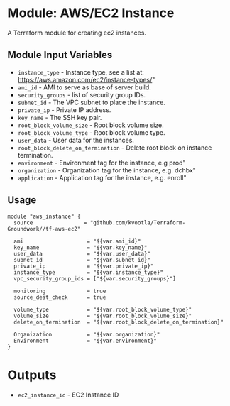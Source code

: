 Module: AWS/EC2 Instance
========================

A Terraform module for creating ec2 instances.


Module Input Variables
----------------------

- `instance_type`                     - Instance type, see a list at: https://aws.amazon.com/ec2/instance-types/"
- `ami_id`                            - AMI to serve as base of server build.
- `security_groups`                   - list of security group IDs.
- `subnet_id`                         - The VPC subnet to place the instance.
- `private_ip`                        - Private IP address.
- `key_name`                          - The SSH key pair.
- `root_block_volume_size`            - Root block volume size.
- `root_block_volume_type`            - Root block volume type.
- `user_data`                         - User data for the instances.
- `root_block_delete_on_termination`  - Delete root block on instance termination.
- `environment`                       - Environment tag for the instance, e.g prod"
- `organization`                      - Organization tag for the instance, e.g. dchbx"
- `application`                       - Application tag for the instance, e.g. enroll"

Usage
-----

```hcl
module "aws_instance" {
  source                = "github.com/kvootla/Terraform-Groundwork//tf-aws-ec2"
 
  ami                    = "${var.ami_id}"
  key_name               = "${var.key_name}"
  user_data              = "${var.user_data}"
  subnet_id              = "${var.subnet_id}"
  private_ip             = "${var.private_ip}"
  instance_type          = "${var.instance_type}"
  vpc_security_group_ids = ["${var.security_groups}"]

  monitoring         	 = true
  source_dest_check      = true

  volume_type            = "${var.root_block_volume_type}"
  volume_size            = "${var.root_block_volume_size}"
  delete_on_termination  = "${var.root_block_delete_on_termination}"

  Organization           = "${var.organization}"
  Environment            = "${var.environment}"
}
```

Outputs
=======

- `ec2_instance_id` - EC2 Instance ID
